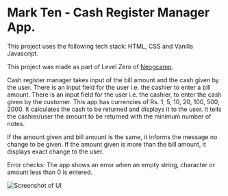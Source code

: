 # Mark Ten - Cash Register Manager App. 

This project uses the following tech stack: HTML, CSS and Vanilla Javascript.  

This project was made as part of Level Zero of [Neogcamp](www.neog.camp).

Cash register manager takes input of the bill amount and the cash given by the user.
There is an input field for the user i.e. the cashier to enter a bill amount.
There is an input field for the user i.e. the cashier, to enter the cash given by the customer.
This app has currencies of Rs. 1, 5, 10, 20, 100, 500, 2000.
It calculates the cash to be returned and displays it to the user. 
It tells the cashier/user the amount to be returned with the minimum number of notes.

If the amount given and bill amount is the same, it informs the message no change to be given. If the amount given is more than the bill amount, it displays exact change to the user. 

Error checks: 
The app shows an error when an empty string, character or amount less than 0 is entered. 

![Screenshot of UI](https://github.com/swapnilbawane/markten-swapnil/blob/main/demo/demoscreen10final.jpg?raw=true)

